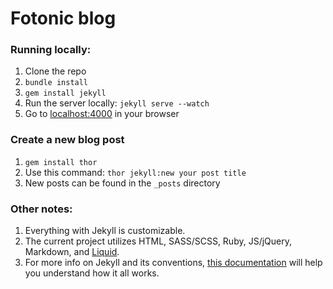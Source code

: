 # Fotonic blog

### Running locally:

1. Clone the repo
2. ```bundle install```
3. ```gem install jekyll```
4. Run the server locally: ```jekyll serve --watch```
5. Go to [localhost:4000](http://localhost:4000/) in your browser

### Create a new blog post

1. ```gem install thor```
2. Use this command: ```thor jekyll:new your post title```
3. New posts can be found in the ```_posts``` directory

### Other notes:

1. Everything with Jekyll is customizable.
2. The current project utilizes HTML, SASS/SCSS, Ruby, JS/jQuery, Markdown, and [Liquid](https://github.com/Shopify/liquid/wiki).
2. For more info on Jekyll and its conventions, [this documentation](https://jekyllrb.com/docs/home/) will help you understand how it all works.
